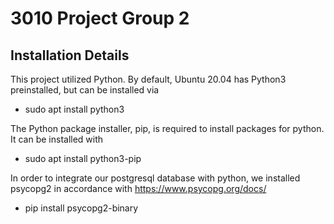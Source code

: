 # 3010 Project Group 2

## Installation Details
This project utilized Python. By default, Ubuntu 20.04 has Python3 preinstalled, but can be installed via 
* sudo apt install python3

The Python package installer, pip, is required to install packages for python. It can be installed with 
* sudo apt install python3-pip

In order to integrate our postgresql database with python, we installed psycopg2 in accordance with https://www.psycopg.org/docs/

* pip install psycopg2-binary

